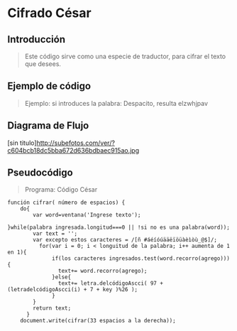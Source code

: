 # Cifrado César

## Introducción

> Este código sirve como una especie de traductor, para cifrar el texto que desees.

## Ejemplo de código

> Ejemplo:
si introduces la palabra:
Despacito, resulta elzwhjpav

## Diagrama de Flujo
[sin titulo]http://subefotos.com/ver/?c604bcb18dc5bba672d636bdbaec915ao.jpg

## Pseudocódigo
>Programa: Código César

    función cifrar( número de espacios) {
        do{
            var word=ventana('Ingrese texto');

    }while(palabra ingresada.longitud===0 || !si no es una palabra(word));
            var text = '';
            var excepto estos caracteres = /[ñ #áéíóúääëïöüàèìòù_@$]/;
              for(var i = 0; i < longuitud de la palabra; i++ aumenta de 1 en 1){
                  if(los caracteres ingresados.test(word.recorro(agrego))){
                    text+= word.recorro(agrego);
                  }else{
                    text+= letra.delcódigoAscci( 97 + (letradelcódigoAscci(i) + 7 + key )%26 );
                  }
            }
            return text;
          }  
        document.write(cifrar(33 espacios a la derecha));
